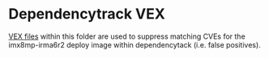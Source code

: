 # Dependencytrack VEX

[VEX files](https://www.ntia.gov/files/ntia/publications/vex_one-page_summary.pdf) within this folder are used to suppress matching CVEs for the imx8mp-irma6r2 deploy image within dependencytack (i.e. false positives).

